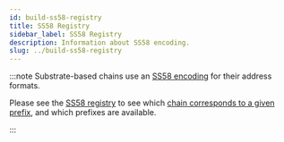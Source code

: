 ```yaml
---
id: build-ss58-registry
title: SS58 Registry
sidebar_label: SS58 Registry
description: Information about SS58 encoding.
slug: ../build-ss58-registry
---
```


:::note Substrate-based chains use an [SS58 encoding](https://docs.substrate.io/v3/advanced/ss58/) for their address formats.

Please see the 
[SS58 registry](https://github.com/paritytech/ss58-registry/) to see which 
[chain corresponds to a given prefix](https://github.com/paritytech/ss58-registry/blob/main/ss58-registry.json), 
and which prefixes are available.

:::